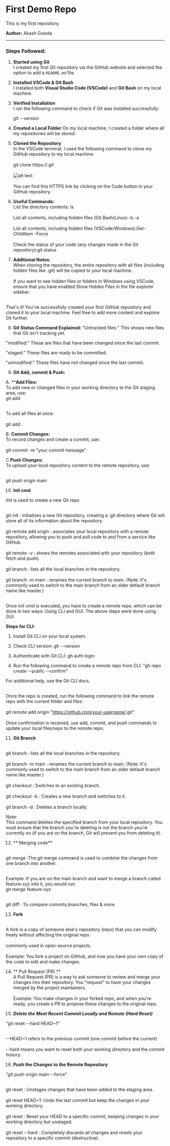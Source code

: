 # First Demo Repo

This is my first repository.
 
**Author:** Akash Gowda

---

### Steps Followed:

1. **Started using Git**  
   I created my first Git repository via the GitHub website and selected the option to add a `README.md` file.

2. **Installed VSCode & Git Bash**  
   I installed both **Visual Studio Code (VSCode)** and **Git Bash** on my local machine.

3. **Verified Installation**  
   I ran the following command to check if Git was installed successfully:  

   git --version
4. **Created a Local Folder**
  On my local machine, I created a folder where all my repositories will be stored.

5. **Cloned the Repository**
  <br>In the VSCode terminal, I used the following command to clone my GitHub repository to my local machine:</br>
  <br>git clone https://<your-repository-link>.git</br>
  <br>![alt text](image.png)</br>
  <br>You can find this HTTPS link by clicking on the Code button in your GitHub repository.</br>

6. **Useful Commands:**
  <br>List the directory contents: ls </br>
  <br>List all contents, including hidden files (Git Bash/Linux): ls -a </br>
  <br>List all contents, including hidden files (VSCode/Windows):Get-ChildItem -Force </br>
  <br>Check the status of your code (any changes made in the Git repository):git status </br>


7. **Additional Notes:**
  <br>When cloning the repository, the entire repository with all files (including hidden files like .git) will be copied to your local machine. </br>
  <br>If you want to see hidden files or folders in Windows using VSCode, ensure that you have enabled Show Hidden Files in the file explorer sidebar. </br>
  
  <br>That's it! You've successfully created your first GitHub repository and cloned it to your local machine. Feel free to add more content and explore Git further. </br>

8. **Git Status Command Explained:**
  "Untracked files:"
  This shows new files that Git isn't tracking yet.
  
  "modified:"
  These are files that have been changed since the last commit.
  
  "staged:"
  These files are ready to be committed.
  
  "unmodified:"
  These files have not changed since the last commit.

9. **Git Add, commit & Push:**

  A. ****Add Files:**
  <br>To add new or changed files in your working directory to the Git staging area, use:</br>
   git add <filename>
  
  <br>To add all files at once:</br>
  <br>git add .</br>
  
  B. **Commit Changes:**
  <br>To record changes and create a commit, use:</br>
  <br>git commit -m "your commit message"</br>
  
  C.**Push Changes:**
  <br>To upload your local repository content to the remote repository, use:</br>
  
  <br>git push origin main</br>

10. **Init cmd**

  Init is used to create a new Git repo
  
  <br>git init : initializes a new Git repository, creating a .git directory where Git will store all of its information about the repository.</br>
  <br>git remote add origin <link> : associates your local repository with a remote repository, allowing you to push and pull code to and from a service like GitHub.</br>
  <br>git remote -v : shows the remotes associated with your repository (both fetch and push).</br>
  <br>git branch : lists all the local branches in the repository.</br>
  <br>git branch -m main : renames the current branch to main. (Note: It's commonly used to switch to the main branch from an older default branch name like master.)</br>
  
  <br>Once init cmd is executed, you have to create a remote repo, which can be done in two ways: Using CLI and GUI. The above steps were done using GUI.</br>

**Steps for CLI:**

  1. Install Git CLI on your local system.
  
  2. Check CLI version: gh --version
  
  3. Authenticate with Git CLI: gh auth login
  
  4. Run the following command to create a remote repo from CLI: "gh repo create <github-localrepo> --public --confirm"

  For additional help, use the Git CLI docs.

  <br>Once the repo is created, run the following command to link the remote repo with the current folder and files:</br>
  <br>git remote add origin "https://github.com/your-username/<repo-name>.git"</br>
  <br>Once confirmation is received, use add, commit, and push commands to update your local files/repo to the remote repo.</br>

11. **Git Branch**

  <br>git branch : lists all the local branches in the repository.</br>
  <br>git branch -m main : renames the current branch to main. (Note: It's commonly used to switch to the main branch from an older default branch name like master.)</br>
  <br>git checkout <branchname> : Switches to an existing branch.</br>
  <br>git checkout -b <newbranchname> : Creates a new branch and switches to it.</br>
  <br>git branch -d <branchname> : Deletes a branch locally.</br>

  Note: <br>This command deletes the specified branch from your local repository. You must ensure that the branch you're deleting is not the branch you're currently on (if you are on         the branch, Git will prevent you from deleting it).</br>
  
12. ** Merging code**

  <br>git merge <branchname> :The git merge command is used to combine the changes from one branch into another.</br>

  <br>Example: If you are on the main branch and want to merge a branch called feature-xyz into it, you would run:</br>
  git merge feature-xyz
  
  <br>git diff <branchname> : To compare commits,branches, files & more</br>
 
13. **Fork**
    
  <br>A fork is a copy of someone else's repository (repo) that you can modify freely without affecting the original repo.</br>
  <br>commonly used in open-source projects.</br>
  <br>Example: You fork a project on GitHub, and now you have your own copy of the code to edit and make changes.</br>

14.  ** Pull Request (PR) **
  <br>A Pull Request (PR) is a way to ask someone to review and merge your changes into their repository. You "request" to have your changes merged by the project maintainers.</br>
  <br>Example: You make changes in your forked repo, and when you're ready, you create a PR to propose these changes to the original repo.</br>

15. ***Delete the Most Recent Commit Locally and Remote (Hard Reset)***

   "git reset --hard HEAD~1"

  <br>--HEAD~1 refers to the previous commit (one commit before the current)</br>
  <br>--hard means you want to reset both your working directory and the commit history.</br>
  
  16. **Push the Changes to the Remote Repository**
  
   "git push origin main --force"

   <br>git reset <file>: Unstages changes that have been added to the staging area.</br>
   <br>git reset HEAD~1: Undo the last commit but keep the changes in your working directory.</br>
   <br>git reset <commit-hash>: Reset your HEAD to a specific commit, keeping changes in your working directory but unstaged.</br>
   <br>git reset --hard <commit-hash>: Completely discards all changes and resets your repository to a specific commit (destructive).</br>

